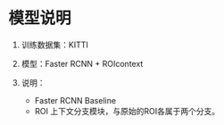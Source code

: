 # 模型说明

1. 训练数据集：KITTI
2. 模型：Faster RCNN + ROIcontext
3. 说明：

    * Faster RCNN Baseline
    * ROI 上下文分支模块，与原始的ROI各属于两个分支。
